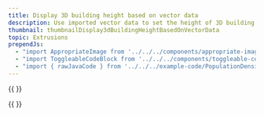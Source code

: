 ```yaml
---
title: Display 3D building height based on vector data
description: Use imported vector data to set the height of 3D building extrusions
thumbnail: thumbnailDisplay3dBuildingHeightBasedOnVectorData
topic: Extrusions
prependJs:
  - "import AppropriateImage from '../../../components/appropriate-image'"
  - "import ToggleableCodeBlock from '../../../components/toggleable-code-block'"
  - "import { rawJavaCode } from '../../../example-code/PopulationDensityExtrusionActivity.js'"
---
```


{{
  <AppropriateImage imageId="exampleDisplay3dBuildingHeightBasedOnVectorData" />
}}

<!-- Any notes about this example would go here.  -->

{{
  <ToggleableCodeBlock 
    java={rawJavaCode}
  />
}}
